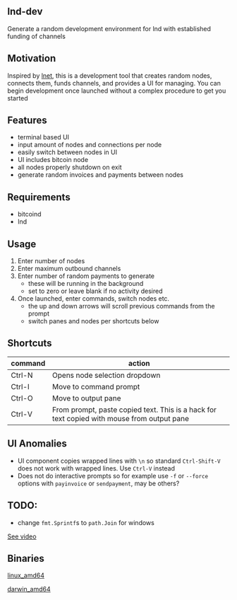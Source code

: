 ## lnd-dev

Generate a random development environment for lnd with established funding of channels

## Motivation
Inspired by [lnet](https://github.com/cdecker/lnet), this is a development tool that creates random nodes, connects them, funds channels, and provides a UI for managing.
You can begin development once launched without a complex procedure to get you started

## Features
* terminal based UI
* input amount of nodes and connections per node
* easily switch between nodes in UI
* UI includes bitcoin node
* all nodes properly shutdown on exit
* generate random invoices and payments between nodes

## Requirements
* bitcoind
* lnd

## Usage
1) Enter number of nodes
1) Enter maximum outbound channels
1) Enter number of random payments to generate
    * these will be running in the background
    * set to zero or leave blank if no activity desired
1) Once launched, enter commands, switch nodes etc.
    * the up and down arrows will scroll previous commands from the prompt
    * switch panes and nodes per shortcuts below

## Shortcuts

|command|action                       |
|-------|-----------------------------|
|Ctrl-N |Opens node selection dropdown|
|Ctrl-I |Move to command prompt       |
|Ctrl-O |Move to output pane          |
|Ctrl-V |From prompt, paste copied text.  This is a hack for text copied with mouse from output pane|


## UI Anomalies
* UI component copies wrapped lines with `\n` so standard `Ctrl-Shift-V` does not work with wrapped lines.  Use `Ctrl-V` instead
* Does not do interactive prompts so for example use `-f` or `--force` options with `payinvoice` or `sendpayment`, may be others?

## TODO:
* change `fmt.Sprintf`s to `path.Join` for windows

[See video](https://www.youtube.com/watch?v=47NPohE9WGU&feature=youtu.be)

## Binaries
[linux_amd64](https://moonbreeze.richardbondi.net/linux/lndev-0.0.1-linux_amd64.zip)

[darwin_amd64](https://moonbreeze.richardbondi.net/mac/lndev-0.0.1-darwin_amd64.zip)